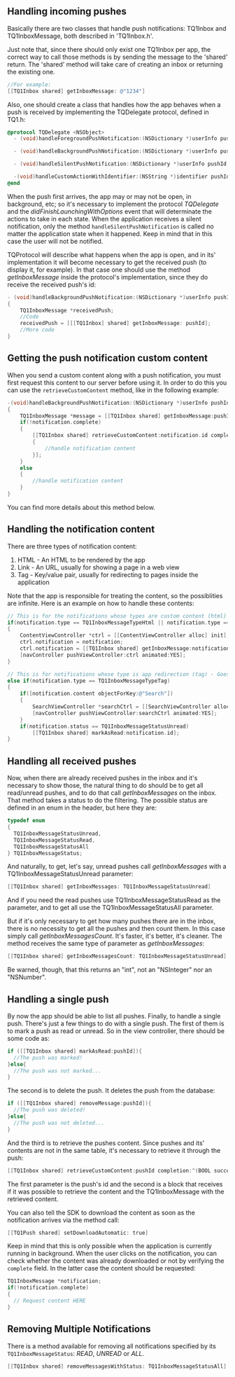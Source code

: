 ## Handling incoming pushes

Basically there are two classes that handle push notifications: TQ1Inbox and TQ1InboxMessage, both described in 'TQ1Inbox.h'.

Just note that, since there should only exist one TQ1Inbox per app, the correct way to call those methods is by sending the message to the 'shared' return. The 'shared' method will take care of creating an inbox or returning the existing one.

```objectivec
//For example:
[[TQ1Inbox shared] getInboxMessage: @"1234"]
```

Also, one should create a class that handles how the app behaves when a push is received by implementing the TQDelegate protocol, defined in TQ1.h:

```objectivec
@protocol TQDelegate <NSObject>
  - (void)handleForegroundPushNotification:(NSDictionary *)userInfo pushId:(NSString *)pushId;

  - (void)handleBackgroundPushNotification:(NSDictionary *)userInfo pushId:(NSString *)pushId;

  - (void)handleSilentPushNotification:(NSDictionary *)userInfo pushId:(NSString *)pushId;

  -(void)handleCustomActionWithIdentifier:(NSString *)identifier pushId:(NSString *)pushId
@end
```

When the push first arrives, the app may or may not be open, in background, etc; so it's necessary to implement the protocol *TQDelegate* and the *didFinishLaunchingWithOptions* event that will determinate the actions to take in each state. When the application receives a silent notification, only the method `handleSilentPushNotification` is called no matter the application state when it happened. Keep in mind that in this case the user will not be notified.

TQProtocol will describe what happens when the app is open, and in its' implementation it will become necessary to get the received push (to display it, for example). In that case one should use the method *getInboxMessage* inside the protocol's implementation, since they do receive the received push's id:

```objectivec
- (void)handleBackgroundPushNotification:(NSDictionary *)userInfo pushId:(NSString *) pushId
{
    TQ1InboxMessage *receivedPush;
    //Code
    receivedPush = [[[TQ1Inbox] shared] getInboxMessage: pushId];
    //More code
}
```

## Getting the push notification custom content
When you send a custom content along with a push notification, you must first request this content to our server before using it. In order to do this you can use the `retrieveCustomContent` method, like in the following example:

```objectivec
-(void)handleBackgroundPushNotification:(NSDictionary *)userInfo pushId:(NSString *)pushId
{
    TQ1InboxMessage *message = [[TQ1Inbox shared] getInboxMessage:pushId];
    if(!notification.complete)
    {
        [[TQ1Inbox shared] retrieveCustomContent:notification.id completion:^(BOOL success, TQ1InboxMessage *notification)
        {
            //handle notification content
        }];
    }
    else
    {
        //handle notification content
    }
}
```

You can find more details about this method below.

## Handling the notification content
There are three types of notification content:

1. HTML - An HTML to be rendered by the app
2. Link - An URL, usually for showing a page in a web view
3. Tag - Key/value pair, usually for redirecting to pages inside the application

Note that the app is responsible for treating the content, so the possiblities are infinite. Here is an example on how to handle these contents:

```objectivec
// This is for the notifications whose types are custom content (html) and external link (link)
if(notification.type == TQ1InboxMessageTypeHtml || notification.type == TQ1InboxMessageTypeLink)
{
    ContentViewController *ctrl = [[ContentViewController alloc] init];
    ctrl.notification = notification;
    ctrl.notification = [[TQ1Inbox shared] getInboxMessage:notification.id];
    [navController pushViewController:ctrl animated:YES];
}

// This is for notifications whose type is app redirection (tag) - Goes to the view tag indicates
else if(notification.type == TQ1InboxMessageTypeTag)
{
    if([notification.content objectForKey:@"Search"])
    {
        SearchViewController *searchCtrl = [[SearchViewController alloc] init];
        [navController pushViewController:searchCtrl animated:YES];
    }
    if(notification.status == TQ1InboxMessageStatusUnread)
        [[TQ1Inbox shared] markAsRead:notification.id];
}
```

## Handling all received pushes

Now, when there are already received pushes in the inbox and it's necessary to show those, the natural thing to do should be to get all read/unread pushes, and to do that call *getInboxMessages* on the inbox. That method takes a status to do the filtering. The possible status are defined in an enum in the header, but here they are:

```objectivec
typedef enum
{
  TQ1InboxMessageStatusUnread,
  TQ1InboxMessageStatusRead,
  TQ1InboxMessageStatusAll
} TQ1InboxMessageStatus;
```

And naturally, to get, let's say, unread pushes call *getInboxMessages*  with a TQ1InboxMessageStatusUnread parameter:

```objectivec
[[TQ1Inbox shared] getInboxMessages: TQ1InboxMessageStatusUnread]
```

And if you need the read pushes use TQ1InboxMessageStatusRead as the parameter, and to get all use the TQ1InboxMessageStatusAll parameter.

But if it's only necessary to get how many pushes there are in the inbox, there is no necessity to get all the pushes and then count them. In this case simply call *getInboxMessagesCount*. It's faster, it's better, it's cleaner. The method receives the same type of parameter as *getInboxMessages*:

```objectivec
[[TQ1Inbox shared] getInboxMessagesCount: TQ1InboxMessageStatusUnread]
```

Be warned, though, that this returns an "int", not an "NSInteger" nor an "NSNumber".

## Handling a single push

By now the app should be able to list all pushes. Finally, to handle a single push.
There's just a few things to do with a single push.
The first of them is to mark a push as read or unread. So in the view controller, there should be some code as:

```objectivec
if ([[TQ1Inbox shared] markAsRead:pushId]){
  //The push was marked!
}else{
  //The push was not marked...
}
```

The second is to delete the push. It deletes the push from the database:

```objectivec
if ([[TQ1Inbox shared] removeMessage:pushId]){
  //The push was deleted!
}else{
  //The push was not deleted...
}
```

And the third is to retrieve the pushes content. Since pushes and its' contents are not in the same table, it's necessary to retrieve it through the push:

```objectivec
[[TQ1Inbox shared] retrieveCustomContent:pushId completion:^(BOOL success, TQ1InboxMessage *message)
```

The first parameter is the push's id and the second is a block that receives if it was possible to retrieve the content and the TQ1InboxMessage with the retrieved content.

You can also tell the SDK to download the content as soon as the notification arrives via the method call:
```objectivec
[[TQ1Push shared] setDownloadAutomatic: true]
```

Keep in mind that this is only possible when the application is currently running in background. When the user clicks on the notification, you can check whether the content was already downloaded or not by verifying the `complete` field. In the latter case the content should be requested:

```objectivec
TQ1InboxMessage *notification;
if(!notification.complete)
{
  // Request content HERE
}
```

## Removing Multiple Notifications

There is a method available for removing all notifications specified by its `TQ1InboxMessageStatus`: *READ*, *UNREAD* or *ALL*.

```objectivec
[[TQ1Inbox shared] removeMessagesWithStatus: TQ1InboxMessageStatusAll]
```
